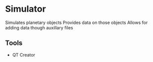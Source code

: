 # Simulator
Simulates planetary objects
Provides data on those objects
Allows for adding data though auxillary files

## Tools
- QT Creator